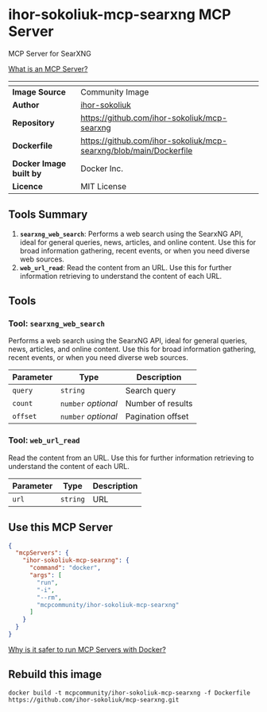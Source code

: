 # ihor-sokoliuk-mcp-searxng MCP Server

MCP Server for SearXNG

[What is an MCP Server?](https://www.anthropic.com/news/model-context-protocol)

| <!-- --> | <!-- --> |
|-----------|---------|
| **Image Source** | Community Image |
| **Author** | [ihor-sokoliuk](https://github.com/ihor-sokoliuk) |
| **Repository** | https://github.com/ihor-sokoliuk/mcp-searxng |
| **Dockerfile** | https://github.com/ihor-sokoliuk/mcp-searxng/blob/main/Dockerfile |
| **Docker Image built by** | Docker Inc. |
| **Licence** | MIT License |

## Tools Summary

 1. **`searxng_web_search`**: Performs a web search using the SearxNG API, ideal for general queries, news, articles, and online content. Use this for broad information gathering, recent events, or when you need diverse web sources.
 1. **`web_url_read`**: Read the content from an URL. Use this for further information retrieving to understand the content of each URL.

## Tools

### Tool: **`searxng_web_search`**

Performs a web search using the SearxNG API, ideal for general queries, news, articles, and online content. Use this for broad information gathering, recent events, or when you need diverse web sources.

| Parameter | Type | Description |
| - | - | - |
| `query` | `string` | Search query |
| `count` | `number` *optional* | Number of results |
| `offset` | `number` *optional* | Pagination offset |

### Tool: **`web_url_read`**

Read the content from an URL. Use this for further information retrieving to understand the content of each URL.

| Parameter | Type | Description |
| - | - | - |
| `url` | `string` | URL |

## Use this MCP Server

```json
{
  "mcpServers": {
    "ihor-sokoliuk-mcp-searxng": {
      "command": "docker",
      "args": [
        "run",
        "-i",
        "--rm",
        "mcpcommunity/ihor-sokoliuk-mcp-searxng"
      ]
    }
  }
}
```

[Why is it safer to run MCP Servers with Docker?](https://www.docker.com/blog/the-model-context-protocol-simplifying-building-ai-apps-with-anthropic-claude-desktop-and-docker/)

## Rebuild this image

```console
docker build -t mcpcommunity/ihor-sokoliuk-mcp-searxng -f Dockerfile https://github.com/ihor-sokoliuk/mcp-searxng.git
```

